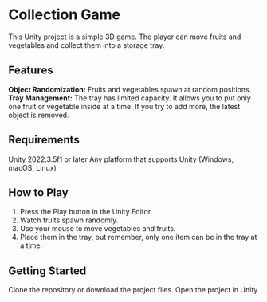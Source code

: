 # Collection Game

This Unity project is a simple 3D game. The player can move fruits and vegetables and collect them into a storage tray.


## Features
**Object Randomization:** Fruits and vegetables spawn at random positions.
**Tray Management:** The tray has limited capacity. It allows you to put only one fruit or vegetable inside at a time. If you try to add more, the latest object is removed.


## Requirements
Unity 2022.3.5f1 or later
Any platform that supports Unity (Windows, macOS, Linux)


## How to Play
1. Press the Play button in the Unity Editor.
2. Watch fruits spawn randomly.
3. Use your mouse to move vegetables and fruits.
4. Place them in the tray, but remember, only one item can be in the tray at a time.



## Getting Started
Clone the repository or download the project files.
Open the project in Unity.

